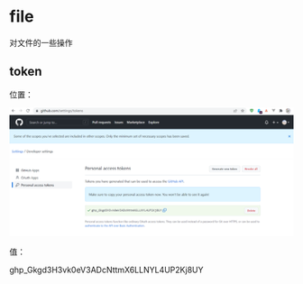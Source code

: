 # file
对文件的一些操作

## token
位置：

![token](./token/token.png)


值：

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
